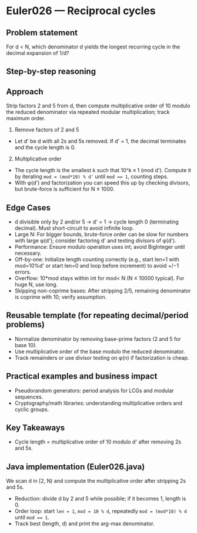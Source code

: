 # Euler026 — Reciprocal cycles

## Problem statement

For d < N, which denominator d yields the longest recurring cycle in the decimal expansion of 1/d?

## Step-by-step reasoning

## Approach

Strip factors 2 and 5 from d, then compute multiplicative order of 10 modulo the reduced denominator via repeated modular multiplication; track maximum order.

1) Remove factors of 2 and 5
- Let d' be d with all 2s and 5s removed. If d' = 1, the decimal terminates and the cycle length is 0.

2) Multiplicative order
- The cycle length is the smallest k such that 10^k ≡ 1 (mod d'). Compute it by iterating `mod = (mod*10) % d'` until `mod == 1`, counting steps.
- With φ(d') and factorization you can speed this up by checking divisors, but brute-force is sufficient for N ≤ 1000.

## Edge Cases

- d divisible only by 2 and/or 5 → d' = 1 → cycle length 0 (terminating decimal). Must short-circuit to avoid infinite loop.
- Large N: For bigger bounds, brute-force order can be slow for numbers with large φ(d'); consider factoring d' and testing divisors of φ(d').
- Performance: Ensure modulo operation uses int; avoid BigInteger until necessary.
- Off-by-one: Initialize length counting correctly (e.g., start len=1 with mod=10%d' or start len=0 and loop before increment) to avoid +/−1 errors.
- Overflow: 10*mod stays within int for mod< N (N ≤ 10000 typical). For huge N, use long.
- Skipping non-coprime bases: After stripping 2/5, remaining denominator is coprime with 10; verify assumption.

## Reusable template (for repeating decimal/period problems)

- Normalize denominator by removing base-prime factors (2 and 5 for base 10).
- Use multiplicative order of the base modulo the reduced denominator.
- Track remainders or use divisor testing on φ(n) if factorization is cheap.

## Practical examples and business impact

- Pseudorandom generators: period analysis for LCGs and modular sequences.
- Cryptography/math libraries: understanding multiplicative orders and cyclic groups.

## Key Takeaways

- Cycle length = multiplicative order of 10 modulo d' after removing 2s and 5s.

## Java implementation (Euler026.java)

We scan d in [2, N) and compute the multiplicative order after stripping 2s and 5s.

- Reduction: divide d by 2 and 5 while possible; if it becomes 1, length is 0.
- Order loop: start `len = 1`, `mod = 10 % d`, repeatedly `mod = (mod*10) % d` until `mod == 1`.
- Track best (length, d) and print the arg-max denominator.
